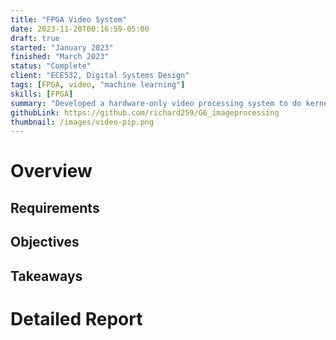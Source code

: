 ```yaml
---
title: "FPGA Video System"
date: 2023-11-20T00:16:59-05:00
draft: true
started: "January 2023"
finished: "March 2023"
status: "Complete"
client: "ECE532, Digital Systems Design"
tags: [FPGA, video, "machine learning"]
skills: [FPGA]
summary: "Developed a hardware-only video processing system to do kernel operations on a live video feed, including a primitive number detection system."
githubLink: https://github.com/richard259/G6_imageprocessing
thumbnail: /images/video-pip.png
---
```


# Overview

## Requirements

## Objectives

## Takeaways

# Detailed Report


